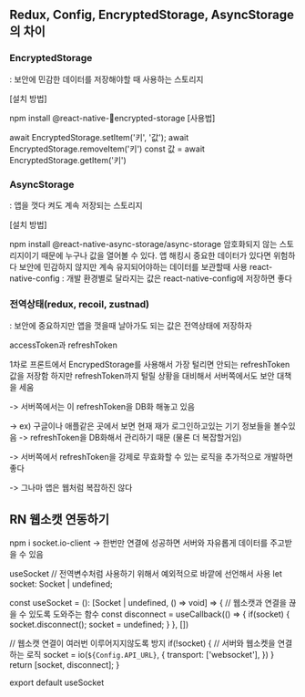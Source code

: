 ## Redux, Config, EncryptedStorage, AsyncStorage의 차이

### EncryptedStorage

: 보안에 민감한 데이터를 저장해야할 때 사용하는 스토리지

[설치 방법]

npm install @react-native-encrypted-storage
[사용법]

await EncryptedStorage.setItem('키', '값');
await EncryptedStorage.removeItem('키')
const 값 = await EncryptedStorage.getItem('키')

### AsyncStorage

: 앱을 껏다 켜도 계속 저장되는 스토리지

[설치 방법]

npm install @react-native-async-storage/async-storage
암호화되지 않는 스토리지이기 때문에 누구나 값을 열어볼 수 있다.
앱 해킹시 중요한 데이터가 있다면 위험하다
보안에 민감하지 않지만 계속 유지되어야하는 데이터를 보관할때 사용
react-native-config
: 개발 환경별로 달라지는 값은 react-native-config에 저장하면 좋다

### 전역상태(redux, recoil, zustnad)

: 보안에 중요하지만 앱을 껏을때 날아가도 되는 값은 전역상태에 저장하자

accessToken과 refreshToken

1차로 프론트에서 EncrypedStorage를 사용해서 가장 털리면 안되는 refreshToken 값을 저장함
하지만 refreshToken까지 털릴 상황을 대비해서 서버쪽에서도 보안 대책을 세움

-> 서버쪽에서는 이 refreshToken을 DB화 해놓고 있음

-> ex) 구글이나 애플같은 곳에서 보면 현재 재가 로그인하고있는 기기 정보들을 볼수있음 -> refreshToken을 DB화해서 관리하기 때문 (물론 더 복잡할거임)

-> 서버쪽에서 refreshToken을 강제로 무효화할 수 있는 로직을 추가적으로 개발하면 좋다

-> 그나마 앱은 웹처럼 복잡하진 않다

## RN 웹소캣 연동하기

npm i socket.io-client
-> 한번만 연결에 성공하면 서버와 자유롭게 데이터를 주고받을 수 있음

useSocket
// 전역변수처럼 사용하기 위해서 예외적으로 바깥에 선언해서 사용
let socket: Socket | undefined;

const useSocket = (): [Socket | undefined, () => void] => {
// 웹소캣과 연결을 끊을 수 있도록 도와주는 함수
const disconnect = useCallback(() => {
if(socket) {
socket.disconnect();
socket = undefined;
}
}, [])

// 웹소캣 연결이 여러번 이루어지지않도록 방지
if(!socket) {
// 서버와 웹소켓을 연결하는 로직
socket = io(`${Config.API_URL}`, {
transport: ['websocket'],
})
}
return [socket, disconnect];
}

export default useSocket
